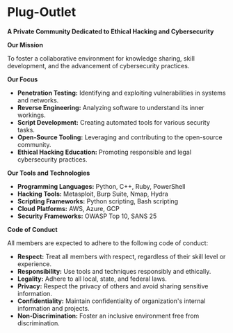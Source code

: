 # Plug-Outlet

**A Private Community Dedicated to Ethical Hacking and Cybersecurity**

**Our Mission**

To foster a collaborative environment for knowledge sharing, skill development, and the advancement of cybersecurity practices.

**Our Focus**

* **Penetration Testing:** Identifying and exploiting vulnerabilities in systems and networks.
* **Reverse Engineering:** Analyzing software to understand its inner workings.
* **Script Development:** Creating automated tools for various security tasks.
* **Open-Source Tooling:** Leveraging and contributing to the open-source community.
* **Ethical Hacking Education:** Promoting responsible and legal cybersecurity practices.

**Our Tools and Technologies**

* **Programming Languages:** Python, C++, Ruby, PowerShell
* **Hacking Tools:** Metasploit, Burp Suite, Nmap, Hydra
* **Scripting Frameworks:** Python scripting, Bash scripting
* **Cloud Platforms:** AWS, Azure, GCP
* **Security Frameworks:** OWASP Top 10, SANS 25

**Code of Conduct**

All members are expected to adhere to the following code of conduct:

* **Respect:** Treat all members with respect, regardless of their skill level or experience.
* **Responsibility:** Use tools and techniques responsibly and ethically.
* **Legality:** Adhere to all local, state, and federal laws.
* **Privacy:** Respect the privacy of others and avoid sharing sensitive information.
* **Confidentiality:** Maintain confidentiality of organization's internal information and projects.
* **Non-Discrimination:** Foster an inclusive environment free from discrimination.


